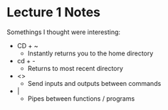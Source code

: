 # Lecture 1 Notes

Somethings I thought were interesting:

- CD + ~
    - Instantly returns you to the home directory
- cd + -
    - Returns to most recent directory
- <> 
    - Send inputs and outputs between commands
- | 
    - Pipes between functions / programs
